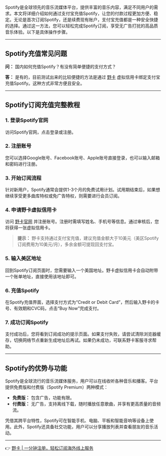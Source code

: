 Spotify是全球领先的音乐流媒体平台，提供丰富的音乐内容，满足不同用户的需求。本文将详细介绍如何通过支付宝充值Spotify，让您的付款过程更加方便、稳定。无论是首次订阅Spotify，还是续费现有账户，支付宝充值都是一种安全快捷的选择。通过这一方法，您可以轻松完成Spotify订阅，享受无广告打扰的高品质音乐体验。以下是具体操作步骤。

---

## Spotify充值常见问题

**问：** 国内如何充值Spotify？有没有简单便捷的支付方式？

**答：** 是有的，目前测试出来的比较便捷的方法是通过 [野卡](https://bit.ly/bewildcard) 虚拟信用卡绑定支付宝充值Spotify。这种方式非常方便且安全。

---

## Spotify订阅充值完整教程

### 1. 登录Spotify官网

访问Spotify官网，点击登录或注册。

### 2. 注册账号

您可以选择Google账号、Facebook账号、Apple账号直接登录，也可以输入邮箱和密码进行注册。

### 3. 开始订阅流程

针对新用户，Spotify通常会提供1-3个月的免费试用计划。试用期结束后，如果想继续享受更多曲库特权或免广告特权，则需要进行会员订阅。

### 4. 申请野卡虚拟信用卡

访问 [野卡官网](https://bit.ly/bewildcard) 并注册账号。注册时需填写姓名、手机号等信息。通过审核后，您将获得一张虚拟信用卡。

> **提示：** 野卡支持通过支付宝充值，建议充值金额大于10美元（美区Spotify订阅费用为10美元/月），多余金额可提现回支付宝。

### 5. 输入美区地址

回到Spotify订阅页面时，您需要输入一个美国地址。野卡虚拟信用卡会自动附带一个账单地址，直接使用该地址即可。

### 6. 充值Spotify

在Spotify充值界面，选择支付方式为“Credit or Debit Card”，然后输入野卡的卡号、有效期和CVC码，点击“Buy Now”完成支付。

### 7. 成功订阅Spotify

支付成功后，您将看到订阅成功的提示页面。如果支付失败，请尝试清除浏览器缓存，切换网络节点重新生成地址后再试。如果仍未成功，可联系野卡客服寻求帮助。

---

## Spotify的优势与功能

Spotify是全球流行的音乐流媒体服务，用户可以在线收听各种音乐和播客。平台提供免费版和付费版（Spotify Premium）两种模式：

- **免费版：** 包含广告，功能有限。
- **付费版：** 无广告，支持离线下载，随时播放任意歌曲，并享有更高质量的音频流。

凭借其跨平台特性，Spotify可在智能手机、电脑、平板和智能音响等设备上使用。此外，Spotify还具备社交功能，用户可以分享播放列表并查看朋友的音乐活动。

---

👉 [野卡 | 一分钟注册，轻松订阅海外线上服务](https://bit.ly/bewildcard)